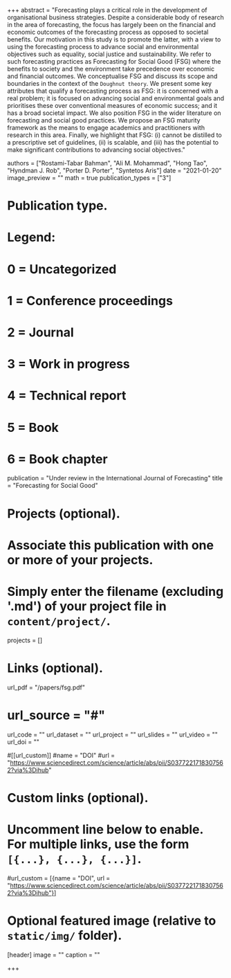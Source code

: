 +++
abstract = "Forecasting plays a critical role in the development of organisational business strategies. Despite a considerable body of research in the area of forecasting,  the focus has largely
been on the financial and economic outcomes of the forecasting process as opposed to societal benefits. Our motivation in this study is to promote the latter, with a view to using
the forecasting process to advance social and environmental objectives such as equality,
social justice and sustainability. We refer to such forecasting practices as Forecasting for
Social Good (FSG) where the benefits to society and the environment take precedence
over economic and financial outcomes. We conceptualise FSG and discuss its scope and
boundaries in the context of the `Doughnut theory`. We present some key attributes that
qualify a forecasting process as FSG: it is concerned with a real problem; it is focused on
advancing social and environmental goals and prioritises these over conventional measures of economic success; and it has a broad societal impact. We also position FSG in the
wider literature on forecasting and social good practices. We propose an FSG maturity
framework as the means to engage academics and practitioners with research in this area.
Finally, we highlight that FSG: (i) cannot be distilled to a prescriptive set of guidelines,
(ii) is scalable, and (iii) has the potential to make significant contributions to advancing
social objectives."


authors = ["Rostami-Tabar Bahman", "Ali M. Mohammad", "Hong Tao", "Hyndman J. Rob", "Porter D. Porter", "Syntetos Aris"]
date = "2021-01-20"
image_preview = ""
math = true
publication_types = ["3"]
# Publication type.
# Legend:
# 0 = Uncategorized
# 1 = Conference proceedings
# 2 = Journal
# 3 = Work in progress
# 4 = Technical report
# 5 = Book
# 6 = Book chapter
publication = "Under review in the International Journal of Forecasting"
title = "Forecasting for Social Good"
# Projects (optional).
#   Associate this publication with one or more of your projects.
#   Simply enter the filename (excluding '.md') of your project file in `content/project/`.
projects = []

# Links (optional).
url_pdf = "/papers/fsg.pdf"
# url_source = "#"
url_code = ""
url_dataset = ""
url_project = ""
url_slides = ""
url_video = ""
url_doi = ""

#[[url_custom]]
#name = "DOI"
#url = "https://www.sciencedirect.com/science/article/abs/pii/S0377221718307562?via%3Dihub"


# Custom links (optional).
#   Uncomment line below to enable. For multiple links, use the form `[{...}, {...}, {...}]`.
#url_custom = [{name = "DOI", url = "https://www.sciencedirect.com/science/article/abs/pii/S0377221718307562?via%3Dihub"}]


# Optional featured image (relative to `static/img/` folder).
[header]
image = ""
caption = ""

+++